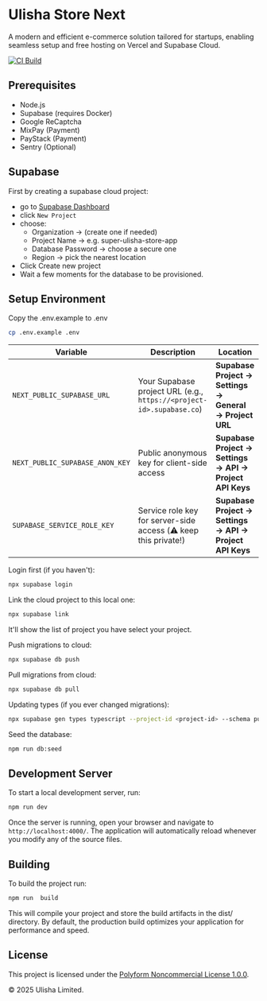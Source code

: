 # Ulisha Store Next

A modern and efficient e-commerce solution tailored for startups, enabling seamless setup and free hosting on Vercel and Supabase Cloud.

[![CI Build](https://github.com/ulisha-limited/ulisha-store-next/actions/workflows/ci-build.yml/badge.svg)](https://github.com/ulisha-limited/ulisha-store-next/actions/workflows/ci-build.yml)

## Prerequisites

- Node.js
- Supabase (requires Docker)
- Google ReCaptcha
- MixPay (Payment)
- PayStack (Payment)
- Sentry (Optional)

## Supabase

First by creating a supabase cloud project:

- go to [Supabase Dashboard](https://app.supabase.com)
- click `New Project`
- choose:
  - Organization → (create one if needed)
  - Project Name → e.g. super-ulisha-store-app
  - Database Password → choose a secure one
  - Region → pick the nearest location
- Click Create new project
- Wait a few moments for the database to be provisioned.

## Setup Environment

Copy the .env.example to .env

```bash
cp .env.example .env
```

| Variable                        | Description                                                          | Location                                                 |
| ------------------------------- | -------------------------------------------------------------------- | -------------------------------------------------------- |
| `NEXT_PUBLIC_SUPABASE_URL`      | Your Supabase project URL (e.g., `https://<project-id>.supabase.co`) | **Supabase Project → Settings → General → Project URL**  |
| `NEXT_PUBLIC_SUPABASE_ANON_KEY` | Public anonymous key for client-side access                          | **Supabase Project → Settings → API → Project API Keys** |
| `SUPABASE_SERVICE_ROLE_KEY`     | Service role key for server-side access (⚠️ keep this private!)      | **Supabase Project → Settings → API → Project API Keys** |

Login first (if you haven't):

```bash
npx supabase login
```

Link the cloud project to this local one:

```bash
npx supabase link
```

It'll show the list of project you have select your project.

Push migrations to cloud:

```bash
npx supabase db push
```

Pull migrations from cloud:

```bash
npx supabase db pull
```

Updating types (if you ever changed migrations):

```bash
npx supabase gen types typescript --project-id <project-id> --schema public > src/supabase-types.ts
```

Seed the database:

```bash
npm run db:seed
```

## Development Server

To start a local development server, run:

```bash
npm run dev
```

Once the server is running, open your browser and navigate to `http://localhost:4000/`. The application will automatically reload whenever you modify any of the source files.

## Building

To build the project run:

```bash
npm run  build
```

This will compile your project and store the build artifacts in the dist/ directory. By default, the production build optimizes your application for performance and speed.

## License

This project is licensed under the [Polyform Noncommercial License 1.0.0](LICENSE).

&copy; 2025 Ulisha Limited.
